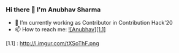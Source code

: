 ### Hi there 👋 I'm Anubhav Sharma
- 🔭 I’m currently working as Contributor in Contribution Hack'20
- 📫 How to reach me: [![Anubhav][1.1]][1] 

[1]: http://www.twitter.com/anubhvshrma18
[1.1] : http://i.imgur.com/tXSoThF.png
<!--
**anubhvshrma18/anubhvshrma18** is a ✨ _special_ ✨ repository because its `README.md` (this file) appears on your GitHub profile.

Here are some ideas to get you started:

- 🔭 I’m currently working on ...
- 🌱 I’m currently learning ...
- 👯 I’m looking to collaborate on ...
- 🤔 I’m looking for help with ...
- 💬 Ask me about ...
- 📫 How to reach me: ...
- 😄 Pronouns: ...
- ⚡ Fun fact: ...
-->
